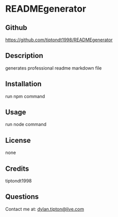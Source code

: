 # READMEgenerator
## Github
https://github.com/tiptondt1998/READMEgenerator
## Description
generates professional readme markdown file
## Installation
 run npm command
## Usage
run node command
## License
none
## Credits
tiptondt1998
## Questions
Contact me at: dylan.tipton@live.com
